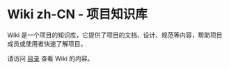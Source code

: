 # Wiki zh-CN - 项目知识库

Wiki 是一个项目的知识库，它提供了项目的文档、设计、规范等内容，帮助项目成员或使用者快速了解项目。

请访问 [目录](./Contents.md) 查看 Wiki 的内容。

